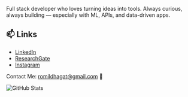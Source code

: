 Full stack developer who loves turning ideas into tools. Always curious, always building — especially with ML, APIs, and data-driven apps.

## 📫 Links
- [LinkedIn](https://www.linkedin.com/in/yene-irvine/)
- [ResearchGate](https://www.researchgate.net/profile/Yene-Irvine)
- [Instagram](https://www.instagram.com/yeneirvine)

Contact Me: romildhagat@gmail.com 📧

![GitHub Stats](https://github-readme-stats.vercel.app/api?username=yirvine&show_icons=true)

